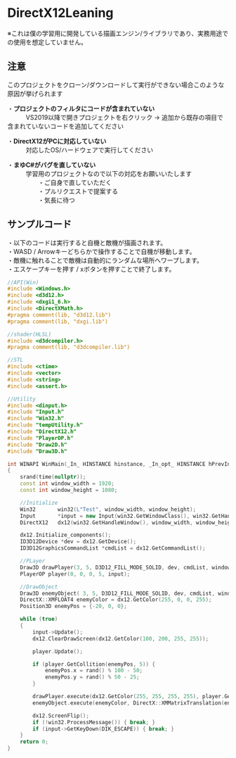 # DirectX12Leaning
※これは僕の学習用に開発している描画エンジン/ライブラリであり、実務用途での使用を想定していません。

## 注意
このプロジェクトをクローン/ダウンロードして実行ができない場合このような原因が挙げられます  

・**プロジェクトのフィルタにコードが含まれていない**  
　　　VS2019以降で開きプロジェクトを右クリック -> 追加から既存の項目で含まれていないコードを追加してください    
   
・**DirectX12がPCに対応していない**  
　　　対応したOS/ハードウェアで実行してください  

・**まゆC#がバグを直していない**   
　　　学習用のプロジェクトなので以下の対応をお願いいたします  
　　　　　・ご自身で直していただく  
　　　　　・プルリクエストで提案する  
　　　　　・気長に待つ  

## サンプルコード  
・以下のコードは実行すると自機と敵機が描画されます。  
・WASD / Arrowキーどちらかで操作することで自機が移動します。  
・敵機に触れることで敵機は自動的にランダムな場所へワープします。  
・エスケープキーを押す / xボタンを押すことで終了します。
```cpp
//API(Win)
#include <Windows.h>
#include <d3d12.h>
#include <dxgi1_6.h>
#include <DirectXMath.h>
#pragma comment(lib, "d3d12.lib")
#pragma comment(lib, "dxgi.lib")

//shader(HLSL)
#include <d3dcompiler.h>
#pragma comment(lib, "d3dcompiler.lib")

//STL
#include <ctime>
#include <vector>
#include <string>
#include <assert.h>

//Utility
#include <dinput.h>
#include "Input.h"
#include "Win32.h"
#include "tempUtility.h"
#include "DirectX12.h"
#include "PlayerOP.h"
#include "Draw2D.h"
#include "Draw3D.h"

int WINAPI WinMain(_In_ HINSTANCE hinstance, _In_opt_ HINSTANCE hPrevInstance, _In_ LPSTR lpCmdLine, _In_ int nShowCmd) 
{
	srand(time(nullptr));
	const int window_width = 1920;
	const int window_height = 1080;

	//Initialize
	Win32		win32(L"Test", window_width, window_height);
	Input		*input = new Input(win32.GetWindowClass(), win32.GetHandleWindow());
	DirectX12	dx12(win32.GetHandleWindow(), window_width, window_height);

	dx12.Initialize_components();
	ID3D12Device *dev = dx12.GetDevice();
	ID3D12GraphicsCommandList *cmdList = dx12.GetCommandList();

	//PLayer
	Draw3D drawPlayer(3, 5, D3D12_FILL_MODE_SOLID, dev, cmdList, window_width, window_height);
	PlayerOP player(0, 0, 0, 5, input);

	//DrawObject
	Draw3D enemyObject( 3, 5, D3D12_FILL_MODE_SOLID, dev, cmdList, window_width, window_height);
	DirectX::XMFLOAT4 enemyColor = dx12.GetColor(255, 0, 0, 255);
	Position3D enemyPos = {-20, 0, 0};

	while (true)
	{
		input->Update();
		dx12.ClearDrawScreen(dx12.GetColor(100, 200, 255, 255));

		player.Update();

		if (player.GetCollition(enemyPos, 5)) {
			enemyPos.x = rand() % 100 - 50;
			enemyPos.y = rand() % 50 - 25;
		}

		drawPlayer.execute(dx12.GetColor(255, 255, 255, 255), player.GetPlayerPositionMatrix());
		enemyObject.execute(enemyColor, DirectX::XMMatrixTranslation(enemyPos.x, enemyPos.y, enemyPos.z));

		dx12.ScreenFlip();
		if (!win32.ProcessMessage()) { break; }
		if (input->GetKeyDown(DIK_ESCAPE)) { break; }
	}
	return 0;
}
```
